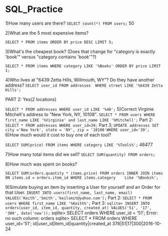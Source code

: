 # SQL_Practice


1)How many users are there?
  `SELECT count(*) FROM users;`
  50
  
2)What are the 5 most expensive items?
  
  `SELECT * FROM items ORDER BY price DESC LIMIT 5;`

3)What's the cheapest book? (Does that change for "category is exactly 'book'" versus "category contains 'book'"?)

  `SELECT * FROM items WHERE category LIKE '%Books' ORDER BY price LIMIT 1;`

4)Who lives at "6439 Zetta Hills, Willmouth, WY"? Do they have another address?
  `SELECT user_id FROM addresses  WHERE street LIKE '%6439 Zetta Hills';`
  
  PART 2: Yes(2 locations)
  
  `SELECT * FROM addresses WHERE user_id LIKE '%40';`
5)Correct Virginie Mitchell's address to "New York, NY, 10108".
  `SELECT * FROM users WHERE first_name LIKE '%Virginie' and last_name LIKE '%Mitchell';`
  Part 2:
  `SELECT * FROM addresses WHERE user_id=39;`
  Part 3;
  `UPDATE addresses SET city ='New York', state = 'NY', zip = '10108'WHERE user_id='39';`
6)How much would it cost to buy one of each tool?

  `SELECT SUM(price) FROM items WHERE category LIKE '%Tools%';`
  46477

7)How many total items did we sell?
  `SELECT SUM(quantity) FROM orders;`

8)How much was spent on books?

  `SELECT SUM(orders.quantity * items.price) FROM orders INNER JOIN items ON items.id = orders.item_id WHERE items.category    Like '%Books%';`

9)Simulate buying an item by inserting a User for yourself and an Order for that User.
  `INSERT INTO users(first_name, last_name, email) VALUES('Keith','Smith','keilsmit@yahoo.com');`
  Part 2:
  `SELECT * FROM users WHERE first_name LIKE '%Keith%';`
  Part 3:
  `sqlite> INSERT INTO orders(user_id, item_id, quantity, created_at) VALUES('51', '17', '300', date('now'));`
  sqlite> SELECT orders WHERE user_id = '51';
  Error: no such column: orders
  sqlite> SELECT * FROM orders WHERE user_id='51';
  id|user_id|item_id|quantity|created_at
  378|51|17|300|2016-10-24
